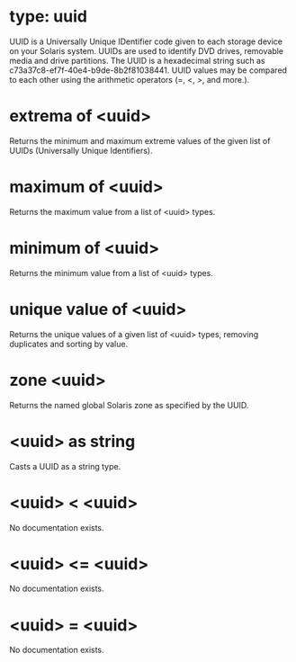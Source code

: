 # type: uuid

UUID is a Universally Unique IDentifier code given to each storage device on your Solaris system. UUIDs are used to identify DVD drives, removable media and drive partitions. The UUID is a  hexadecimal string such as c73a37c8-ef7f-40e4-b9de-8b2f81038441. UUID values may be compared to each other using the arithmetic operators (=, &lt;, &gt;, and more.).

# extrema of &lt;uuid&gt;

Returns the minimum and maximum extreme values of the given list of UUIDs (Universally Unique Identifiers).

# maximum of &lt;uuid&gt;

Returns the maximum value from a list of &lt;uuid&gt; types.

# minimum of &lt;uuid&gt;

Returns the minimum value from a list of &lt;uuid&gt; types.

# unique value of &lt;uuid&gt;

Returns the unique values of a given list of &lt;uuid&gt; types, removing duplicates and sorting by value.

# zone &lt;uuid&gt;

Returns the named global Solaris zone as specified by the UUID.

# &lt;uuid&gt; as string

Casts a UUID as a string type.

# &lt;uuid&gt; &lt; &lt;uuid&gt;

No documentation exists.

# &lt;uuid&gt; &lt;= &lt;uuid&gt;

No documentation exists.

# &lt;uuid&gt; = &lt;uuid&gt;

No documentation exists.
